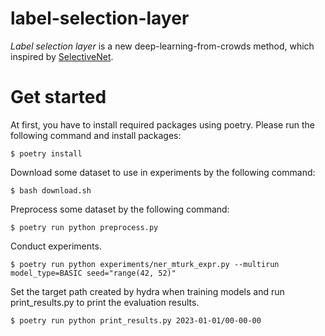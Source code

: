 # label-selection-layer
_Label selection layer_ is a new deep-learning-from-crowds method, which inspired by [SelectiveNet](https://arxiv.org/abs/1901.09192).

# Get started

At first, you have to install required packages using poetry. Please run the following command and install packages:

```shell
$ poetry install
```

Download some dataset to use in experiments by the following command:

```shell
$ bash download.sh
```

Preprocess some dataset by the following command:
```shell
$ poetry run python preprocess.py
```

Conduct experiments.

```shell
$ poetry run python experiments/ner_mturk_expr.py --multirun model_type=BASIC seed="range(42, 52)"
```

Set the target path created by hydra when training models and run print_results.py to print the evaluation results.

```shell
$ poetry run python print_results.py 2023-01-01/00-00-00
```
